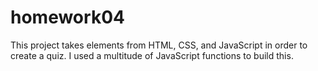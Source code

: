 # homework04
This project takes elements from HTML, CSS, and JavaScript in order to create a quiz. I used a multitude of JavaScript functions to build this.